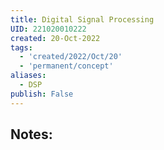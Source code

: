 ```yaml
---
title: Digital Signal Processing
UID: 221020010222
created: 20-Oct-2022
tags:
  - 'created/2022/Oct/20'
  - 'permanent/concept'
aliases:
  - DSP
publish: False
---
```

## Notes:




